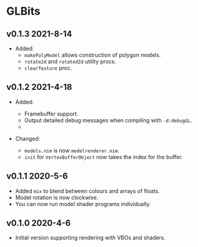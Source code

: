 # GLBits

## v0.1.3 2021-8-14

- Added:
  - `makePolyModel` allows construction of polygon models.
  - `rotate2d` and `rotated2d` utility procs.
  - `clearTexture` proc.

## v0.1.2 2021-4-18

- Added:
  - Framebuffer support.
  - Output detailed debug messages when compiling with `-d:debugGL`.
  - 

- Changed:
  - `models.nim` is now `modelrenderer.nim`.
  - `init` for `VertexBufferObject` now takes the index for the buffer.

## v0.1.1 2020-5-6

- Added `mix` to blend between colours and arrays of floats.
- Model rotation is now clockwise.
- You can now run model shader programs individually.

## v0.1.0 2020-4-6

- Initial version supporting rendering with VBOs and shaders.
